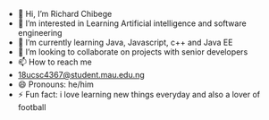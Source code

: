- 👋 Hi, I’m Richard Chibege
- 👀 I’m interested in Learning Artificial intelligence and software engineering
- 🌱 I’m currently learning  Java, Javascript, c++ and Java EE
- 💞️ I’m looking to collaborate on  projects with senior developers
- 📫 How to reach me
- 18ucsc4367@student.mau.edu.ng
- 😄 Pronouns: he/him
- ⚡ Fun fact: i love learning new things everyday and also a lover of football

<!---
chibege1200/chibege1200 is a ✨ special ✨ repository because its `README.md` (this file) appears on your GitHub profile.
You can click the Preview link to take a look at your changes.
--->
